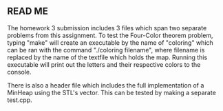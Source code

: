 ## READ ME
The homework 3 submission includes 3 files which span two separate problems from this assignment. To test the Four-Color theorem problem, typing "make" will create an executable by the name of "coloring" which can be ran with the command "./coloring filename", where filename is replaced by the name of the textfile which holds the map. Running this executable will print out the letters and their respective colors to the console. 

There is also a header file which includes the full implementation of a MinHeap using the STL's vector. This can be tested by making a separate test.cpp.
